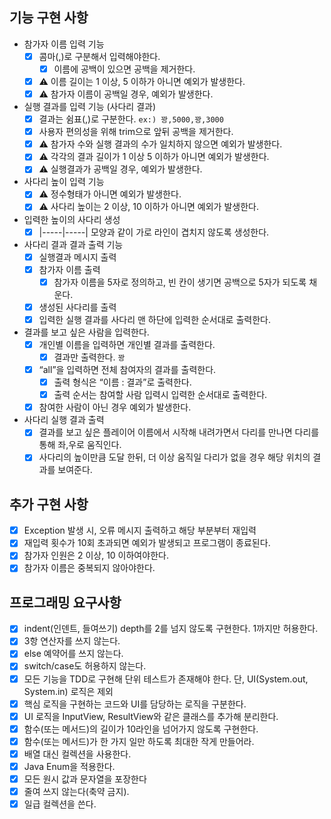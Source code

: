 ## 기능 구현 사항
- 참가자 이름 입력 기능
  - [x] 콤마(,)로 구분해서 입력해야한다.
    - [x] 이름에 공백이 있으면 공백을 제거한다.
  - [x] ⚠️ 이름 길이는 1 이상, 5 이하가 아니면 예외가 발생한다.
  - [x] ⚠️ 참가자 이름이 공백일 경우, 예외가 발생한다.

- 실행 결과를 입력 기능 (사다리 결과)
  - [x] 결과는 쉼표(,)로 구분한다. `ex:) 꽝,5000,꽝,3000`
  - [x] 사용자 편의성을 위해 trim으로 앞뒤 공백을 제거한다.
  - [x] ⚠️ 참가자 수와 실행 결과의 수가 일치하지 않으면 예외가 발생한다.
  - [x] ⚠️ 각각의 결과 길이가 1 이상 5 이하가 아니면 예외가 발생한다.
  - [x] ⚠️ 실행결과가 공백일 경우, 예외가 발생한다.

- 사다리 높이 입력 기능
  - [x] ⚠️ 정수형태가 아니면 예외가 발생한다.
  - [x] ⚠️ 사다리 높이는 2 이상, 10 이하가 아니면 예외가 발생한다.

- 입력한 높이의 사다리 생성
    - [x] |-----|-----| 모양과 같이 가로 라인이 겹치지 않도록 생성한다.

- 사다리 결과 결과 출력 기능
  - [x] 실행결과 메시지 출력
  - [x] 참가자 이름 출력
    - [x] 참가자 이름을 5자로 정의하고, 빈 칸이 생기면 공백으로 5자가 되도록 채운다.
  - [x] 생성된 사다리를 출력
  - [x] 입력한 실행 결과를 사다리 맨 하단에 입력한 순서대로 출력한다.

- 결과를 보고 싶은 사람을 입력한다.
  - [x] 개인별 이름을 입력하면 개인별 결과를 출력한다.
    - [x] 결과만 출력한다. `꽝`
  - [x] “all”을 입력하면 전체 참여자의 결과를 출력한다.
    - [x] 출력 형식은 “이름 : 결과”로 출력한다.
    - [x] 출력 순서는 참여할 사람 입력시 입력한 순서대로 출력한다.
  - [x] 참여한 사람이 아닌 경우 예외가 발생한다.

- 사다리 실행 결과 출력
  - [x] 결과를 보고 싶은 플레이어 이름에서 시작해 내려가면서 다리를 만나면 다리를 통해 좌,우로 움직인다.
  - [x] 사다리의 높이만큼 도달 한뒤, 더 이상 움직일 다리가 없을 경우 해당 위치의 결과를 보여준다.

## 추가 구현 사항
- [x] Exception 발생 시, 오류 메시지 출력하고 해당 부분부터 재입력
- [x] 재입력 횟수가 10회 초과되면 예외가 발생되고 프로그램이 종료된다.
- [x] 참가자 인원은 2 이상, 10 이하여야한다.
- [x] 참가자 이름은 중복되지 않아야한다.

## 프로그래밍 요구사항
- [x] indent(인덴트, 들여쓰기) depth를 2를 넘지 않도록 구현한다. 1까지만 허용한다.
- [x] 3항 연산자를 쓰지 않는다.
- [x] else 예약어를 쓰지 않는다.
- [x] switch/case도 허용하지 않는다.
- [x] 모든 기능을 TDD로 구현해 단위 테스트가 존재해야 한다. 단, UI(System.out, System.in) 로직은 제외
- [x] 핵심 로직을 구현하는 코드와 UI를 담당하는 로직을 구분한다.
- [x] UI 로직을 InputView, ResultView와 같은 클래스를 추가해 분리한다.
- [x] 함수(또는 메서드)의 길이가 10라인을 넘어가지 않도록 구현한다.
- [x] 함수(또는 메서드)가 한 가지 일만 하도록 최대한 작게 만들어라.
- [x] 배열 대신 컬렉션을 사용한다.
- [x] Java Enum을 적용한다.
- [x] 모든 원시 값과 문자열을 포장한다
- [x] 줄여 쓰지 않는다(축약 금지).
- [x] 일급 컬렉션을 쓴다.
